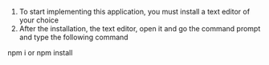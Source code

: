 1. To start implementing this application, you must install a text editor of your choice 
2. After the installation, the text editor, open it and go the command prompt and type the following command

npm i
or
npm install


